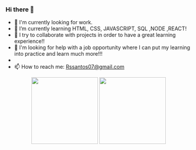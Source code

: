 ### Hi there 👋


- 🔭 I'm currently looking for work.
- 🌱 I’m currently learning HTML, CSS, JAVASCRIPT, SQL ,NODE ,REACT!
- 👯 I try to collaborate with projects in order to have a great learning experience!!
- 🤔 I'm looking for help with a job opportunity where I can put my learning into practice and learn much more!!!
- 
- 📫 How to reach me: Rssantos07@gmail.com

<div align='center'>
<img height="180em" src="https://github-readme-stats.vercel.app/api?username=USUARIO&show_icons=true&theme=dracula&include_all_commits=true&count_private=true"/>
<img height="180em" src="https://github-readme-stats.vercel.app/api/top-langs/?username=USUARIO&layout=compact&langs_count=7&theme=dracula"/>
  </div>
